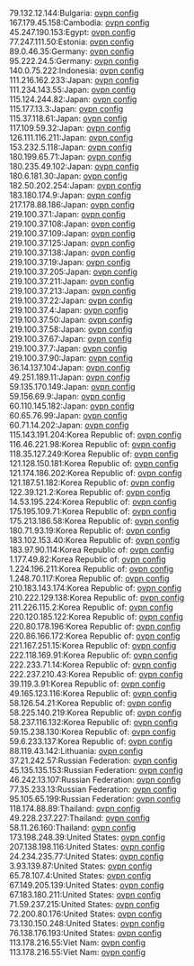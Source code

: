 79.132.12.144:Bulgaria: [ovpn config](vpn/79_132_12_144.ovpn)  
167.179.45.158:Cambodia: [ovpn config](vpn/167_179_45_158.ovpn)  
45.247.190.153:Egypt: [ovpn config](vpn/45_247_190_153.ovpn)  
77.247.111.50:Estonia: [ovpn config](vpn/77_247_111_50.ovpn)  
89.0.46.35:Germany: [ovpn config](vpn/89_0_46_35.ovpn)  
95.222.24.5:Germany: [ovpn config](vpn/95_222_24_5.ovpn)  
140.0.75.222:Indonesia: [ovpn config](vpn/140_0_75_222.ovpn)  
111.216.162.233:Japan: [ovpn config](vpn/111_216_162_233.ovpn)  
111.234.143.55:Japan: [ovpn config](vpn/111_234_143_55.ovpn)  
115.124.244.82:Japan: [ovpn config](vpn/115_124_244_82.ovpn)  
115.177.13.3:Japan: [ovpn config](vpn/115_177_13_3.ovpn)  
115.37.118.61:Japan: [ovpn config](vpn/115_37_118_61.ovpn)  
117.109.59.32:Japan: [ovpn config](vpn/117_109_59_32.ovpn)  
126.111.116.211:Japan: [ovpn config](vpn/126_111_116_211.ovpn)  
153.232.5.118:Japan: [ovpn config](vpn/153_232_5_118.ovpn)  
180.199.65.71:Japan: [ovpn config](vpn/180_199_65_71.ovpn)  
180.235.49.102:Japan: [ovpn config](vpn/180_235_49_102.ovpn)  
180.6.181.30:Japan: [ovpn config](vpn/180_6_181_30.ovpn)  
182.50.202.254:Japan: [ovpn config](vpn/182_50_202_254.ovpn)  
183.180.174.9:Japan: [ovpn config](vpn/183_180_174_9.ovpn)  
217.178.88.186:Japan: [ovpn config](vpn/217_178_88_186.ovpn)  
219.100.37.1:Japan: [ovpn config](vpn/219_100_37_1.ovpn)  
219.100.37.108:Japan: [ovpn config](vpn/219_100_37_108.ovpn)  
219.100.37.109:Japan: [ovpn config](vpn/219_100_37_109.ovpn)  
219.100.37.125:Japan: [ovpn config](vpn/219_100_37_125.ovpn)  
219.100.37.138:Japan: [ovpn config](vpn/219_100_37_138.ovpn)  
219.100.37.19:Japan: [ovpn config](vpn/219_100_37_19.ovpn)  
219.100.37.205:Japan: [ovpn config](vpn/219_100_37_205.ovpn)  
219.100.37.211:Japan: [ovpn config](vpn/219_100_37_211.ovpn)  
219.100.37.213:Japan: [ovpn config](vpn/219_100_37_213.ovpn)  
219.100.37.22:Japan: [ovpn config](vpn/219_100_37_22.ovpn)  
219.100.37.4:Japan: [ovpn config](vpn/219_100_37_4.ovpn)  
219.100.37.50:Japan: [ovpn config](vpn/219_100_37_50.ovpn)  
219.100.37.58:Japan: [ovpn config](vpn/219_100_37_58.ovpn)  
219.100.37.67:Japan: [ovpn config](vpn/219_100_37_67.ovpn)  
219.100.37.7:Japan: [ovpn config](vpn/219_100_37_7.ovpn)  
219.100.37.90:Japan: [ovpn config](vpn/219_100_37_90.ovpn)  
36.14.137.104:Japan: [ovpn config](vpn/36_14_137_104.ovpn)  
49.251.189.11:Japan: [ovpn config](vpn/49_251_189_11.ovpn)  
59.135.170.149:Japan: [ovpn config](vpn/59_135_170_149.ovpn)  
59.156.69.9:Japan: [ovpn config](vpn/59_156_69_9.ovpn)  
60.110.145.182:Japan: [ovpn config](vpn/60_110_145_182.ovpn)  
60.65.76.99:Japan: [ovpn config](vpn/60_65_76_99.ovpn)  
60.71.14.202:Japan: [ovpn config](vpn/60_71_14_202.ovpn)  
115.143.191.204:Korea Republic of: [ovpn config](vpn/115_143_191_204.ovpn)  
116.46.221.98:Korea Republic of: [ovpn config](vpn/116_46_221_98.ovpn)  
118.35.127.249:Korea Republic of: [ovpn config](vpn/118_35_127_249.ovpn)  
121.128.150.181:Korea Republic of: [ovpn config](vpn/121_128_150_181.ovpn)  
121.174.186.202:Korea Republic of: [ovpn config](vpn/121_174_186_202.ovpn)  
121.187.51.182:Korea Republic of: [ovpn config](vpn/121_187_51_182.ovpn)  
122.39.121.2:Korea Republic of: [ovpn config](vpn/122_39_121_2.ovpn)  
14.53.195.224:Korea Republic of: [ovpn config](vpn/14_53_195_224.ovpn)  
175.195.109.71:Korea Republic of: [ovpn config](vpn/175_195_109_71.ovpn)  
175.213.186.58:Korea Republic of: [ovpn config](vpn/175_213_186_58.ovpn)  
180.71.93.19:Korea Republic of: [ovpn config](vpn/180_71_93_19.ovpn)  
183.102.153.40:Korea Republic of: [ovpn config](vpn/183_102_153_40.ovpn)  
183.97.90.114:Korea Republic of: [ovpn config](vpn/183_97_90_114.ovpn)  
1.177.49.82:Korea Republic of: [ovpn config](vpn/1_177_49_82.ovpn)  
1.224.196.211:Korea Republic of: [ovpn config](vpn/1_224_196_211.ovpn)  
1.248.70.117:Korea Republic of: [ovpn config](vpn/1_248_70_117.ovpn)  
210.183.143.174:Korea Republic of: [ovpn config](vpn/210_183_143_174.ovpn)  
210.222.129.138:Korea Republic of: [ovpn config](vpn/210_222_129_138.ovpn)  
211.226.115.2:Korea Republic of: [ovpn config](vpn/211_226_115_2.ovpn)  
220.120.185.122:Korea Republic of: [ovpn config](vpn/220_120_185_122.ovpn)  
220.80.178.196:Korea Republic of: [ovpn config](vpn/220_80_178_196.ovpn)  
220.86.166.172:Korea Republic of: [ovpn config](vpn/220_86_166_172.ovpn)  
221.167.251.15:Korea Republic of: [ovpn config](vpn/221_167_251_15.ovpn)  
222.118.169.91:Korea Republic of: [ovpn config](vpn/222_118_169_91.ovpn)  
222.233.71.14:Korea Republic of: [ovpn config](vpn/222_233_71_14.ovpn)  
222.237.210.43:Korea Republic of: [ovpn config](vpn/222_237_210_43.ovpn)  
39.119.3.91:Korea Republic of: [ovpn config](vpn/39_119_3_91.ovpn)  
49.165.123.116:Korea Republic of: [ovpn config](vpn/49_165_123_116.ovpn)  
58.126.54.21:Korea Republic of: [ovpn config](vpn/58_126_54_21.ovpn)  
58.225.140.219:Korea Republic of: [ovpn config](vpn/58_225_140_219.ovpn)  
58.237.116.132:Korea Republic of: [ovpn config](vpn/58_237_116_132.ovpn)  
59.15.238.130:Korea Republic of: [ovpn config](vpn/59_15_238_130.ovpn)  
59.6.233.137:Korea Republic of: [ovpn config](vpn/59_6_233_137.ovpn)  
88.119.43.142:Lithuania: [ovpn config](vpn/88_119_43_142.ovpn)  
37.21.242.57:Russian Federation: [ovpn config](vpn/37_21_242_57.ovpn)  
45.135.135.153:Russian Federation: [ovpn config](vpn/45_135_135_153.ovpn)  
46.242.13.107:Russian Federation: [ovpn config](vpn/46_242_13_107.ovpn)  
77.35.233.13:Russian Federation: [ovpn config](vpn/77_35_233_13.ovpn)  
95.105.65.199:Russian Federation: [ovpn config](vpn/95_105_65_199.ovpn)  
118.174.88.89:Thailand: [ovpn config](vpn/118_174_88_89.ovpn)  
49.228.237.227:Thailand: [ovpn config](vpn/49_228_237_227.ovpn)  
58.11.26.160:Thailand: [ovpn config](vpn/58_11_26_160.ovpn)  
173.198.248.39:United States: [ovpn config](vpn/173_198_248_39.ovpn)  
207.138.198.116:United States: [ovpn config](vpn/207_138_198_116.ovpn)  
24.234.235.77:United States: [ovpn config](vpn/24_234_235_77.ovpn)  
3.93.139.87:United States: [ovpn config](vpn/3_93_139_87.ovpn)  
65.78.107.4:United States: [ovpn config](vpn/65_78_107_4.ovpn)  
67.149.205.139:United States: [ovpn config](vpn/67_149_205_139.ovpn)  
67.183.180.211:United States: [ovpn config](vpn/67_183_180_211.ovpn)  
71.59.237.215:United States: [ovpn config](vpn/71_59_237_215.ovpn)  
72.200.80.176:United States: [ovpn config](vpn/72_200_80_176.ovpn)  
73.130.150.248:United States: [ovpn config](vpn/73_130_150_248.ovpn)  
76.138.176.193:United States: [ovpn config](vpn/76_138_176_193.ovpn)  
113.178.216.55:Viet Nam: [ovpn config](vpn/113_178_216_55.ovpn)  
113.178.216.55:Viet Nam: [ovpn config](vpn/113_178_216_55.ovpn)  
